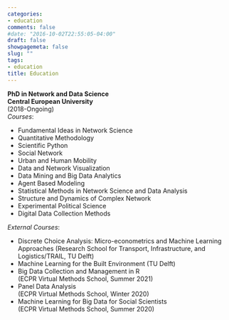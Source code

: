 ```yaml
---
categories:
- education
comments: false
#date: "2016-10-02T22:55:05-04:00"
draft: false
showpagemeta: false
slug: ""
tags:
- education
title: Education
---
```


**PhD in Network and Data Science**\
**Central European University**\
(2018-Ongoing)\
_Courses_:
- Fundamental Ideas in Network Science
- Quantitative Methodology
- Scientific Python
- Social Network
- Urban and Human Mobility
- Data and Network Visualization
- Data Mining and Big Data Analytics 
- Agent Based Modeling
- Statistical Methods in Network Science and Data Analysis
- Structure and Dynamics of Complex Network 
- Experimental Political Science
- Digital Data Collection Methods

_External Courses_:
- Discrete Choice Analysis: Micro-econometrics and Machine Learning Approaches 
(Research School for Transport, Infrastructure, and Logistics/TRAIL, TU Delft)
- Machine Learning for the Built Environment 
(TU Delft)
- Big Data Collection and Management in R\
(ECPR Virtual Methods School, Summer 2021)
- Panel Data Analysis\
(ECPR Virtual Methods School, Winter 2020)
- Machine Learning for Big Data for Social Scientists\
(ECPR Virtual Methods School, Summer 2020)

